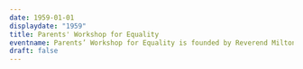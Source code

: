 ```yaml
---
date: 1959-01-01
displaydate: "1959"
title: Parents' Workshop for Equality
eventname: Parents’ Workshop for Equality is founded by Reverend Milton Galamison
draft: false
---
```

